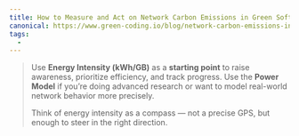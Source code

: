 ```yaml
---
title: How to Measure and Act on Network Carbon Emissions in Green Software
canonical: https://www.green-coding.io/blog/network-carbon-emissions-in-green-software/?trk=feed-detail_comments-list_comment-text
tags:
  -
---
```


> Use **Energy Intensity (kWh/GB)** as a **starting point** to raise awareness, prioritize efficiency, and track progress. Use the **Power Model** if you’re doing advanced research or want to model real-world network behavior more precisely.
>
> Think of energy intensity as a compass — not a precise GPS, but enough to steer in the right direction.
